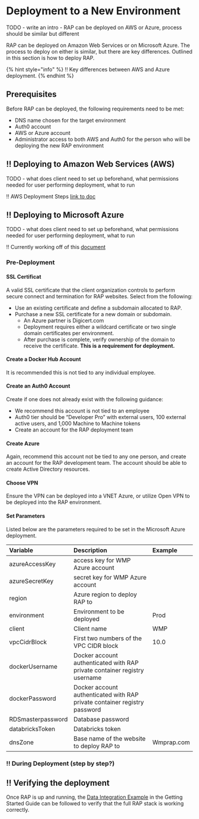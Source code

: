 # Deployment to a New Environment

TODO - write an intro - RAP can be deployed on AWS or Azure, process should be similar but different

RAP can be deployed on Amazon Web Services or on Microsoft Azure. The process to deploy on either is similar, but there are key differences. Outlined in this section is how to deploy RAP.

{% hint style="info" %}
!! Key differences between AWS and Azure deployment.
{% endhint %}

## Prerequisites

Before RAP can be deployed, the following requirements need to be met:

* DNS name chosen for the target environment
* Auth0 account
* AWS or Azure account
* Administrator access to both AWS and Auth0 for the person who will be deploying the new RAP environment

## !! Deploying to Amazon Web Services \(AWS\)

TODO - what does client need to set up beforehand, what permissions needed for user performing deployment, what to run

!! AWS Deployment Steps [link to doc](https://westmonroepartners1.sharepoint.com/:w:/r/sites/Technology/_layouts/15/Doc.aspx?sourcedoc=%7B418824AA-8266-4D46-A551-78EF8371A901%7D&file=AWS%20pre%20deployment.docx&action=default&mobileredirect=true)



## !! Deploying to Microsoft Azure

TODO - what does client need to set up beforehand, what permissions needed for user performing deployment, what to run

!! Currently working off of this [document](https://westmonroepartners1.sharepoint.com/:w:/r/sites/Technology/_layouts/15/Doc.aspx?sourcedoc=%7B9F621784-AD4C-4B1F-A1A9-909FF39BF74B%7D&file=Azure%20deployment.docx&action=default&mobileredirect=true)

### Pre-Deployment

#### SSL Certificat

A valid SSL certificate that the client organization controls to perform secure connect and termination for RAP websites. Select from the following:

* Use an existing certificate and define a subdomain allocated to RAP.
* Purchase a new SSL certificate for a new domain or subdomain.
  * An Azure partner is Digicert.com
  * Deployment requires either a wildcard certificate or two single domain certificates per environment.
  * After purchase is complete, verify ownership of the domain to receive the certificate. **This is a requirement for deployment.**

#### **Create a Docker Hub Account**

It is recommended this is not tied to any individual employee.

#### Create an Auth0 Account

Create if one does not already exist with the following guidance:

* We recommend this account is not tied to an employee 
* Auth0 tier should be “Developer Pro” with external users, 100 external active users, and 1,000 Machine to Machine tokens
* Create an account for the RAP deployment team 

#### Create Azure

Again, recommend this account not be tied to any one person, and create an account for the RAP development team. The account should be able to create Active Directory resources.

#### Choose VPN

Ensure the VPN can be deployed into a VNET Azure, or utilize Open VPN to be deployed into the RAP environment.

#### Set Parameters 

Listed below are the parameters required to be set in the Microsoft Azure deployment.

| Variable | Description | Example |
| :--- | :--- | :--- |
| azureAccessKey | access key for WMP Azure account |  |
| azureSecretKey | secret key for WMP Azure account |  |
| region | Azure region to deploy RAP to |  |
| environment | Environment to be deployed | Prod |
| client | Client name | WMP |
| vpcCidrBlock | First two numbers of the VPC CIDR block | 10.0 |
| dockerUsername | Docker account authenticated with RAP private container registry username |  |
| dockerPassword | Docker account authenticated with RAP private container registry password |  |
| RDSmasterpassword | Database password |  |
| databricksToken | Databricks token |  |
| dnsZone | Base name of the website to deploy RAP to | Wmprap.com |

### !! During Deployment \(step by step?\)



## !! Verifying the deployment

Once RAP is up and running, the [Data Integration Example](../getting-started-guide/data-integration-example/) in the Getting Started Guide can be followed to verify that the full RAP stack is working correctly.

